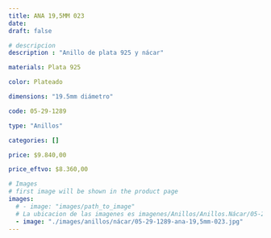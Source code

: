 ```yaml
---
title: ANA 19,5MM 023
date: 
draft: false

# descripcion
description : "Anillo de plata 925 y nácar"

materials: Plata 925

color: Plateado

dimensions: "19.5mm diámetro"

code: 05-29-1289

type: "Anillos"

categories: []

price: $9.840,00

price_eftvo: $8.360,00

# Images
# first image will be shown in the product page
images:
  # - image: "images/path_to_image"
  # La ubicacion de las imagenes es imagenes/Anillos/Anillos.Nácar/05-29-1289-ana-19,5mm-023
  - image: "./images/anillos/nácar/05-29-1289-ana-19,5mm-023.jpg"
---
```

